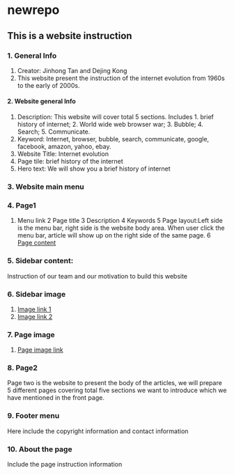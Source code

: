 # newrepo

## This is a website instruction

### 1. General Info
1. Creator: Jinhong Tan and Dejing Kong
2. This website present the instruction of the internet evolution from 1960s to the early of 2000s.
#### 2. Website general Info
1. Description: This website will cover total 5 sections. Includes 1. brief history of internet; 2. World wide web browser war; 3. Bubble; 4. Search; 5. Communicate.
2. Keyword: Internet, browser, bubble, search, communicate, google, facebook, amazon, yahoo, ebay.
3. Website Title: Internet evolution
4. Page tile: brief history of the internet
5. Hero text: We will show you a brief history of internet 
### 3. Website main menu
### 4. Page1
1. Menu link
2 Page title
3 Description
4 Keywords
5 Page layout:Left side is the menu bar, right side is the website body area. When user click the menu bar, article will show up on the right side of the same page.
6 [Page content](https://github.com/jinhongtan/newrepo/blob/main/Internet%20outline_Jinhong%20tan.docx)

### 5. Sidebar content: 
Instruction of our team and our motivation to build this website
### 6. Sidebar image
1. [Image link 1](https://img.icons8.com/ios/452/sidebar-menu.png)
2. [Image link 2](https://i.pinimg.com/originals/1a/69/97/1a69977460ac825b75f134901340d4e4.png)

### 7. Page image
1. [Page image link](https://www.akamai.com/us/en/multimedia/images/intro/2018/akamai-web-application-protector-intro.jpg?imwidth=1366)

### 8. Page2
Page two is the website to present the body of the articles, we will prepare 5 different pages covering total five sections we want to introduce which we have mentioned in the front page.

### 9. Footer menu 
Here include the copyright information and contact information
### 10. About the page
Include the page instruction information



